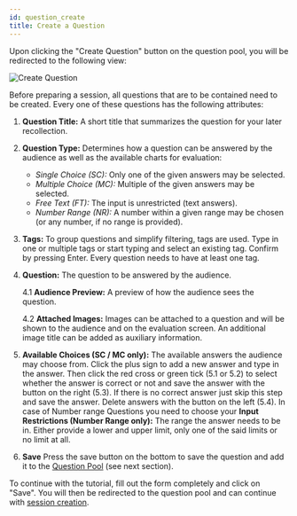 ```yaml
---
id: question_create
title: Create a Question
---
```


Upon clicking the "Create Question" button on the question pool, you will be redirected to the following view:

![Create Question](assets/question_create.png)

Before preparing a session, all questions that are to be contained need to be created. Every one of these questions has the following attributes:

1. **Question Title:** A short title that summarizes the question for your later recollection.

2. **Question Type:** Determines how a question can be answered by the audience as well as the available charts for evaluation:

   - _Single Choice (SC):_ Only one of the given answers may be selected.
   - _Multiple Choice (MC):_ Multiple of the given answers may be selected.
   - _Free Text (FT):_ The input is unrestricted (text answers).
   - _Number Range (NR):_ A number within a given range may be chosen (or any number, if no range is provided).

3. **Tags:** To group questions and simplify filtering, tags are used. Type in one or multiple tags or start typing and select an existing tag. Confirm by pressing Enter. Every question needs to have at least one tag.

4. **Question:** The question to be answered by the audience.

   4.1 **Audience Preview:** A preview of how the audience sees the question.

   4.2 **Attached Images:** Images can be attached to a question and will be shown to the audience and on the evaluation screen. An additional image title can be added as auxiliary information.

5. **Available Choices (SC / MC only):** The available answers the audience may choose from. Click the plus sign to add a new answer and type in the answer. Then click the red cross or green tick (5.1 or 5.2) to select whether the answer is correct or not and save the answer with the button on the right (5.3). If there is no correct answer just skip this step and save the answer. Delete answers with the button on the left (5.4). In case of Number range Questions you need to choose your **Input Restrictions (Number Range only):** The range the answer needs to be in. Either provide a lower and upper limit, only one of the said limits or no limit at all.

6. **Save** Press the save button on the bottom to save the question and add it to the [Question Pool](question_pool.md) (see next section).

To continue with the tutorial, fill out the form completely and click on "Save". You will then be redirected to the question pool and can continue with [session creation](session_create.md).
